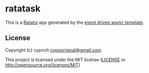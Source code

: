 # ratatask

This is a [Ratatui] app generated by the [event driven async template].

[Ratatui]: https://ratatui.rs
[event driven async template]: https://github.com/ratatui/templates/tree/main/event-driven-async

## License

Copyright (c) cyprich <cypooriginal@gmail.com>

This project is licensed under the MIT license ([LICENSE] or <http://opensource.org/licenses/MIT>)

[LICENSE]: ./LICENSE
